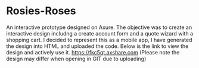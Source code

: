 # Rosies-Roses
An interactive prototype designed on Axure.
The objective was to create an interactive design includng a create account form and a quote wizard with a shopping cart. 
I decided to represent this as a mobile app, I have generated the design into HTML and uploaded the code.
Below is the link to view the design and actively use it.
https://fkc5qt.axshare.com
(Please note the design may differ when opening in GIT due to uploading)
